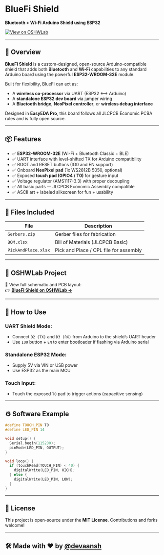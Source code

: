 # BlueFi Shield

**Bluetooth + Wi-Fi Arduino Shield using ESP32**

[![View on OSHWLab](https://img.shields.io/badge/View%20on-OSHWLab-blue?logo=oshwlab&style=flat-square)](https://oshwlab.com/devaansh/arduino-shield)

---

## 🧠 Overview

**BlueFi Shield** is a custom-designed, open-source Arduino-compatible shield that adds both **Bluetooth** and **Wi-Fi** capabilities to any standard Arduino board using the powerful **ESP32-WROOM-32E** module.

Built for flexibility, BlueFi can act as:
- A **wireless co-processor** via UART (ESP32 <–> Arduino)
- A **standalone ESP32 dev board** via jumper wiring
- A **Bluetooth bridge**, **NeoPixel controller**, or **wireless debug interface**

Designed in **EasyEDA Pro**, this board follows all JLCPCB Economic PCBA rules and is fully open source.

---

## 📦 Features

- ✅ **ESP32-WROOM-32E** (Wi-Fi + Bluetooth Classic + BLE)
- ✅ UART interface with level-shifted TX for Arduino compatibility
- ✅ BOOT and RESET buttons (IO0 and EN support)
- ✅ Onboard **NeoPixel pad** (1x WS2812B 5050, optional)
- ✅ Exposed **touch pad (GPIO4 / T0)** for gesture input
- ✅ Voltage regulator (AMS1117-3.3) with proper decoupling
- ✅ All basic parts — JLCPCB Economic Assembly compatible
- ✅ ASCII art + labeled silkscreen for fun + usability

---

## 📂 Files Included

| File                      | Description                                 |
|---------------------------|---------------------------------------------|
| `Gerbers.zip` | Gerber files for fabrication               |
| `BOM.xlsx` | Bill of Materials (JLCPCB Basic)         |
| `PickAndPlace.xlsx` | Pick and Place / CPL file for assembly  |

---

## 📎 OSHWLab Project

🔗 View full schematic and PCB layout:  
👉 **[BlueFi Shield on OSHWLab →](https://oshwlab.com/devaansh/arduino-shield)**

---

## 🚀 How to Use

### UART Shield Mode:
- Connect `D2 (TX)` and `D3 (RX)` from Arduino to the shield’s UART header
- Use `IO0` button + `EN` to enter bootloader if flashing via Arduino serial

### Standalone ESP32 Mode:
- Supply 5V via VIN or USB power
- Use ESP32 as the main MCU

### Touch Input:
- Touch the exposed `T0` pad to trigger actions (capacitive sensing)

---

## ⚙️ Software Example

```cpp
#define TOUCH_PIN T0
#define LED_PIN 14

void setup() {
  Serial.begin(115200);
  pinMode(LED_PIN, OUTPUT);
}

void loop() {
  if (touchRead(TOUCH_PIN) < 40) {
    digitalWrite(LED_PIN, HIGH);
  } else {
    digitalWrite(LED_PIN, LOW);
  }
}
````

---

## 📄 License

This project is open-source under the **MIT License**.
Contributions and forks welcome!

---

## 🛠️ Made with ❤️ by [@devaansh](https://oshwlab.com/devaansh)
